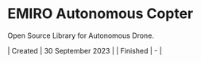 # EMIRO Autonomous Copter

Open Source Library for Autonomous Drone.

| Created 		| 30 September 2023  |
| Finished 		| -  |